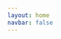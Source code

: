 ```yaml
---
layout: home
navbar: false
---
```


<script setup>
import Index from './components/index.vue';
</script>

<Index></Index>